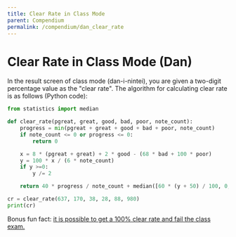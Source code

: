 ```yaml
---
title: Clear Rate in Class Mode
parent: Compendium
permalink: /compendium/dan_clear_rate
---
```


# Clear Rate in Class Mode (Dan)

In the result screen of class mode (dan-i-nintei), you are given a two-digit percentage value as the "clear rate". The algorithm for calculating clear rate is as follows (Python code):

```python
from statistics import median 

def clear_rate(pgreat, great, good, bad, poor, note_count):
    progress = min(pgreat + great + good + bad + poor, note_count)
    if note_count <= 0 or progress <= 0:
        return 0

    x = 8 * (pgreat + great) + 2 * good - (68 * bad + 100 * poor)
    y = 100 * x / (6 * note_count)
    if y >=0:
        y /= 2

    return 40 * progress / note_count + median([60 * (y + 50) / 100, 0, 60])

cr = clear_rate(637, 170, 38, 28, 88, 980)
print(cr)
```

Bonus fun fact: [it is possible to get a 100% clear rate and fail the class exam.](https://www.youtube.com/watch?v=z-DDlDoCqVM)
